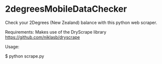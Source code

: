 # 2degreesMobileDataChecker
Check your 2Degrees (New Zealand) balance with this python web scraper. 

Requirements:
Makes use of the DryScrape library
https://github.com/niklasb/dryscrape

Usage:

$ python scrape.py
